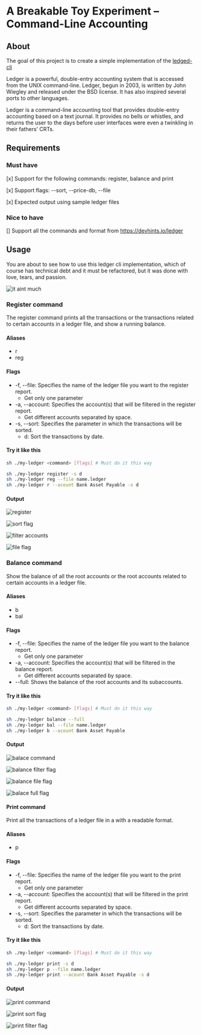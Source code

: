 # A Breakable Toy Experiment – Command-Line Accounting 

## About <a name = "about"></a>
The goal of this project is to create a simple implementation of the [ledged-cli](https://ledger-cli.org/)

Ledger is a powerful, double-entry accounting system that is accessed from the UNIX command-line. Ledger, begun in 2003, is written by John Wiegley and released under the BSD license. It has also inspired several ports to other languages.

Ledger is a command-line accounting tool that provides double-entry accounting based on a text journal. It provides no bells or whistles, and returns the user to the days before user interfaces were even a twinkling in their fathers’ CRTs.

## Requirements

### Must have 

[x] Support for the following commands: register, balance and print 

[x] Support flags: --sort, --price-db, --file  

[x] Expected output using sample ledger files 

### Nice to have 

[] Support all the commands and format from https://devhints.io/ledger

## Usage

You are about to see how to use this ledger cli implementation, which of course has technical debt and it must be refactored, but it was done with love, tears, and passion.

![it aint much](./assets/it_aint.jpeg)



### **Register command**
The register command prints all the transactions or the transactions related to certain accounts in a ledger file, and show a running balance.

#### Aliases
- r
- reg

#### Flags
- -f, --file: Specifies the name of the ledger file you want to the register report.
    - Get only one parameter
- -a, --account: Specifies the account(s) that will be filtered in the register report.
    - Get different accounts separated by space.
- -s, --sort: Specifies the parameter in which the transactions will be sorted.
    - d: Sort the transactions by date.

#### Try it like this
```sh
sh ./my-ledger <command> [flags] # Must do it this way

sh ./my-ledger register -s d
sh ./my-ledger reg --file name.ledger
sh ./my-ledger r --acount Bank Asset Payable -s d
```

#### Output
![register](./assets/register_command.png)

![sort flag](./assets/sort_flag.png)

![filter accounts](./assets/filter_flag.png)

![file flag](./assets/file_flag.png)


### **Balance command**
Show the balance of all the root accounts or the root accounts related to certain accounts in a ledger file.

#### Aliases
- b
- bal

#### Flags
- -f, --file: Specifies the name of the ledger file you want to the balance report.
    - Get only one parameter
- -a, --account: Specifies the account(s) that will be filtered in the balance report.
    - Get different accounts separated by space.
- --full: Shows the balance of the root accounts and its subaccounts.

#### Try it like this
```sh
sh ./my-ledger <command> [flags] # Must do it this way

sh ./my-ledger balance --full
sh ./my-ledger bal --file name.ledger
sh ./my-ledger b --acount Bank Asset Payable
```

#### Output
![balace command](./assets/balance_command.png)

![balance filter flag](./assets/balance_filter_flag.png)

![balance file flag](./assets/balance_file_flag.png)

![balace full flag](./assets/balance_full_flag.png)

#### **Print command**

Print all the transactions of a ledger file in a with a readable format.

#### Aliases
- p

#### Flags
- -f, --file: Specifies the name of the ledger file you want to the print report.
    - Get only one parameter
- -a, --account: Specifies the account(s) that will be filtered in the print report.
    - Get different accounts separated by space.
- -s, --sort: Specifies the parameter in which the transactions will be sorted.
    - d: Sort the transactions by date.

#### Try it like this
```sh
sh ./my-ledger <command> [flags] # Must do it this way

sh ./my-ledger print -s d
sh ./my-ledger p --file name.ledger
sh ./my-ledger print --acount Bank Asset Payable -s d
```

#### Output
![print command](./assets/print_command.png)

![print sort flag](./assets/print_sort_flag.png)

![print filter flag](./assets/print_filter_flag.png)

